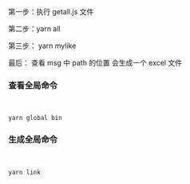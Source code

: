 第一步：执行 getall.js 文件

第二步：yarn all

第三步： yarn mylike

最后： 查看 msg 中 path 的位置 会生成一个 excel 文件

### 查看全局命令

<br>

`yarn global bin`

### 生成全局命令

<br>

`yarn link`
